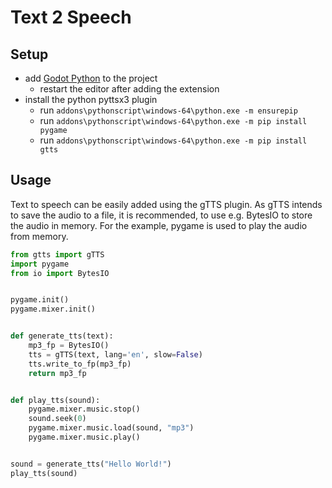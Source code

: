 # Text 2 Speech

## Setup
- add [Godot Python](https://github.com/touilleMan/godot-python) to the project
	- restart the editor after adding the extension
- install the python pyttsx3 plugin
	- run ```addons\pythonscript\windows-64\python.exe -m ensurepip```
	- run ```addons\pythonscript\windows-64\python.exe -m pip install pygame```
	- run ```addons\pythonscript\windows-64\python.exe -m pip install gtts```

## Usage
Text to speech can be easily added using the gTTS plugin. As gTTS intends to save the audio to a file, it is recommended, to use e.g. BytesIO to store the audio in memory. For the example, pygame is used to play the audio from memory.

```py
from gtts import gTTS
import pygame
from io import BytesIO


pygame.init()
pygame.mixer.init()


def generate_tts(text):
    mp3_fp = BytesIO()
    tts = gTTS(text, lang='en', slow=False)
    tts.write_to_fp(mp3_fp)
    return mp3_fp


def play_tts(sound):
    pygame.mixer.music.stop()
    sound.seek(0)
    pygame.mixer.music.load(sound, "mp3")
    pygame.mixer.music.play()


sound = generate_tts("Hello World!")
play_tts(sound)
```